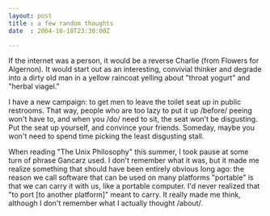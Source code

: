 ```yaml
---
layout: post
title : a few random thoughts
date  : 2004-10-18T23:30:00Z

---
```

If the internet was a person, it would be a reverse Charlie (from Flowers for Algernon).  It would start out as an interesting, convivial thinker and degrade into a dirty old man in a yellow raincoat yelling about "throat yogurt" and "herbal viagel."

I have a new campaign: to get men to leave the toilet seat up in public restrooms.  That way, people who are too lazy to put it up /before/ peeing won't have to, and when you /do/ need to sit, the seat won't be disgusting. Put the seat up yourself, and convince your friends.  Someday, maybe you won't need to spend time picking the least disgusting stall.

When reading "The Unix Philosophy" this summer, I took pause at some turn of phrase Gancarz used.  I don't remember what it was, but it made me realize something that should have been entirely obvious long ago: the reason we call software that can be used on many platforms "portable" is that we can carry it with us, like a portable computer.  I'd never realized that "to port [to another platform]" meant to carry.  It really made me think, although I don't remember what I actually thought /about/.

